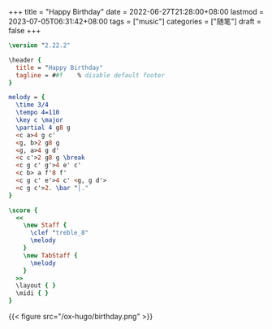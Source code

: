 +++
title = "Happy Birthday"
date = 2022-06-27T21:28:00+08:00
lastmod = 2023-07-05T06:31:42+08:00
tags = ["music"]
categories = ["随笔"]
draft = false
+++

<!--more-->

```lilypond
\version "2.22.2"

\header {
  title = "Happy Birthday"
  tagline = ##f    % disable default footer
}

melody = {
  \time 3/4
  \tempo 4=110
  \key c \major
  \partial 4 g8 g
  <c a>4 g c'
  <g, b>2 g8 g
  <g, a>4 g d'
  <c c'>2 g8 g \break
  <c g c' g'>4 e' c'
  <c b> a f'8 f'
  <c g c' e'>4 c' <g, g d'>
  <c g c'>2. \bar "|."
}

\score {
  <<
    \new Staff {
      \clef "treble_8"
      \melody
    }
    \new TabStaff {
      \melody
    }
  >>
  \layout { }
  \midi { }
}
```

{{< figure src="/ox-hugo/birthday.png" >}} <br/>

